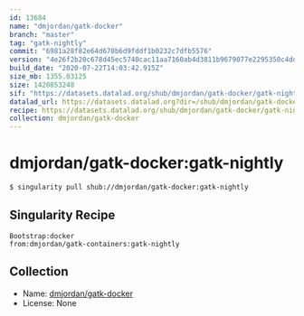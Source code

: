 ```yaml
---
id: 13684
name: "dmjordan/gatk-docker"
branch: "master"
tag: "gatk-nightly"
commit: "6981a28f82e64d670b6d9fddf1b0232c7dfb5576"
version: "4e26f2b20c678d45ec5740cac11aa7160ab4d3811b9679077e2295350c4dd6f0"
build_date: "2020-07-22T14:03:42.915Z"
size_mb: 1355.03125
size: 1420853248
sif: "https://datasets.datalad.org/shub/dmjordan/gatk-docker/gatk-nightly/2020-07-22-6981a28f-4e26f2b2/4e26f2b20c678d45ec5740cac11aa7160ab4d3811b9679077e2295350c4dd6f0.sif"
datalad_url: https://datasets.datalad.org?dir=/shub/dmjordan/gatk-docker/gatk-nightly/2020-07-22-6981a28f-4e26f2b2/
recipe: https://datasets.datalad.org/shub/dmjordan/gatk-docker/gatk-nightly/2020-07-22-6981a28f-4e26f2b2/Singularity
collection: dmjordan/gatk-docker
---
```


# dmjordan/gatk-docker:gatk-nightly

```bash
$ singularity pull shub://dmjordan/gatk-docker:gatk-nightly
```

## Singularity Recipe

```singularity
Bootstrap:docker
from:dmjordan/gatk-containers:gatk-nightly
```

## Collection

 - Name: [dmjordan/gatk-docker](https://github.com/dmjordan/gatk-docker)
 - License: None

